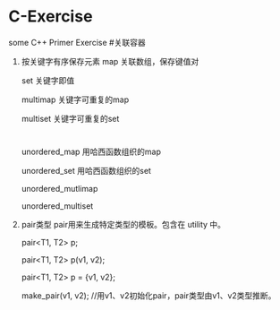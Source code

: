 # C-Exercise
some C++ Primer Exercise
#关联容器
1. 按关键字有序保存元素
    map 关联数组，保存键值对

    set 关键字即值

    multimap 关键字可重复的map

    multiset 关键字可重复的set

    #
    unordered_map 用哈西函数组织的map

    unordered_set 用哈西函数组织的set

    unordered_mutlimap

    unordered_multiset
2. pair类型
    pair用来生成特定类型的模板。包含在 utility 中。
    
    pair<T1, T2> p;

    pair<T1, T2> p(v1, v2);

    pair<T1, T2> p = {v1, v2};

    make_pair(v1, v2); //用v1、v2初始化pair，pair类型由v1、v2类型推断。

    
    

